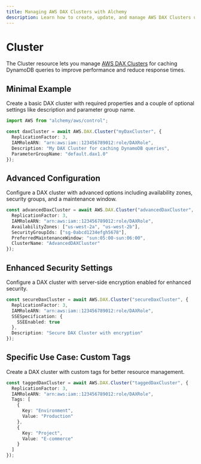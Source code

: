 ```yaml
---
title: Managing AWS DAX Clusters with Alchemy
description: Learn how to create, update, and manage AWS DAX Clusters using Alchemy Cloud Control.
---
```


# Cluster

The Cluster resource lets you manage [AWS DAX Clusters](https://docs.aws.amazon.com/dax/latest/userguide/) for caching DynamoDB queries to improve performance and reduce response times.

## Minimal Example

Create a basic DAX cluster with required properties and a couple of optional settings like description and parameter group name.

```ts
import AWS from "alchemy/aws/control";

const daxCluster = await AWS.DAX.Cluster("myDaxCluster", {
  ReplicationFactor: 3,
  IAMRoleARN: "arn:aws:iam::123456789012:role/DAXRole",
  Description: "My DAX Cluster for caching DynamoDB queries",
  ParameterGroupName: "default.dax1.0"
});
```

## Advanced Configuration

Configure a DAX cluster with advanced options including availability zones, security groups, and a maintenance window.

```ts
const advancedDaxCluster = await AWS.DAX.Cluster("advancedDaxCluster", {
  ReplicationFactor: 3,
  IAMRoleARN: "arn:aws:iam::123456789012:role/DAXRole",
  AvailabilityZones: ["us-west-2a", "us-west-2b"],
  SecurityGroupIds: ["sg-0abcd1234efgh5678"],
  PreferredMaintenanceWindow: "sun:05:00-sun:06:00",
  ClusterName: "AdvancedDAXCluster"
});
```

## Enhanced Security Settings

Configure a DAX cluster with server-side encryption enabled for enhanced security.

```ts
const secureDaxCluster = await AWS.DAX.Cluster("secureDaxCluster", {
  ReplicationFactor: 3,
  IAMRoleARN: "arn:aws:iam::123456789012:role/DAXRole",
  SSESpecification: {
    SSEEnabled: true
  },
  Description: "Secure DAX Cluster with encryption"
});
```

## Specific Use Case: Custom Tags

Create a DAX cluster with custom tags for better resource management.

```ts
const taggedDaxCluster = await AWS.DAX.Cluster("taggedDaxCluster", {
  ReplicationFactor: 3,
  IAMRoleARN: "arn:aws:iam::123456789012:role/DAXRole",
  Tags: [
    {
      Key: "Environment",
      Value: "Production"
    },
    {
      Key: "Project",
      Value: "E-commerce"
    }
  ]
});
```